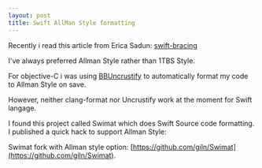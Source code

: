 ```yaml
---
layout: post
title: Swift AllMan Style formatting
---
```


Recently i read this article from Erica Sadun:
[swift-bracing](http://ericasadun.com/2015/12/28/swift-bracing/)

I've always preferred Allman Style rather than 1TBS Style.

<!--more-->

For objective-C i was using [BBUncrustify](https://github.com/benoitsan/BBUncrustifyPlugin-Xcode) to automatically format my code to Allman Style on save.

However, neither clang-format nor Uncrustify work at the moment for Swift langage.

I found this project called Swimat which does Swift Source code formatting.
I published a quick hack to support Allman Style:

Swimat fork with Allman style option: [https://github.com/giln/Swimat](https://github.com/giln/Swimat).

